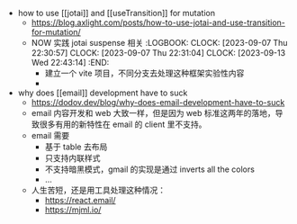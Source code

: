 - how to use [[jotai]] and [[useTransition]] for mutation
	- https://blog.axlight.com/posts/how-to-use-jotai-and-use-transition-for-mutation/
	- NOW 实践 jotai suspense 相关
	  :LOGBOOK:
	  CLOCK: [2023-09-07 Thu 22:30:57]
	  CLOCK: [2023-09-07 Thu 22:31:04]
	  CLOCK: [2023-09-13 Wed 22:43:14]
	  :END:
		- 建立一个 vite 项目，不同分支去处理这种框架实验性内容
		-
- why does [[email]] development have to suck
	- https://dodov.dev/blog/why-does-email-development-have-to-suck
	- email 内容开发和 web 大致一样，但是因为 web 标准这两年的落地，导致很多有用的新特性在 email 的 client 里不支持。
	- email 需要
		- 基于 table 去布局
		- 只支持内联样式
		- 不支持暗黑模式，gmail 的实现是通过 inverts all the colors
		- ...
	- 人生苦短，还是用工具处理这种情况：
		- https://react.email/
		- https://mjml.io/